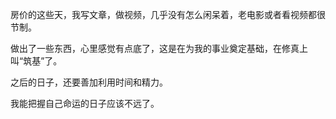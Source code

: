 房价的这些天，我写文章，做视频，几乎没有怎么闲呆着，老电影或者看视频都很节制。

做出了一些东西，心里感觉有点底了，这是在为我的事业奠定基础，在修真上叫“筑基”了。

之后的日子，还要善加利用时间和精力。

我能把握自己命运的日子应该不远了。
